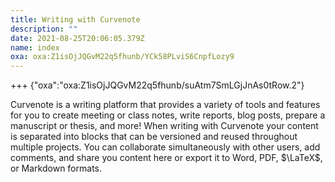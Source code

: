 ```yaml
---
title: Writing with Curvenote
description: ""
date: 2021-08-25T20:06:05.379Z
name: index
oxa: oxa:Z1isOjJQGvM22q5fhunb/YCk58PLviS6CnpfLozy9
---
```


+++ {"oxa":"oxa:Z1isOjJQGvM22q5fhunb/suAtm7SmLGjJnAs0tRow.2"}

Curvenote is a writing platform that provides a variety of tools and features for you to create meeting or class notes, write reports, blog posts, prepare a manuscript or thesis, and more! When writing with Curvenote your content is separated into blocks that can be versioned and reused throughout multiple projects. You can collaborate simultaneously with other users, add comments, and share you content here or export it to Word, PDF, $\LaTeX$, or Markdown formats.

